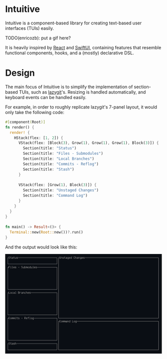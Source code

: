 # Intuitive
Intuitive is a component-based library for creating text-based user interfaces
(TUIs) easily.

TODO(enricozb): put a gif here?

It is heavily inspired by [React](https://developer.apple.com/xcode/swiftui/) and
[SwiftUI](https://developer.apple.com/xcode/swiftui/), containing features that
resemble functional components, hooks, and a (mostly) declarative DSL.

# Design
The main focus of Intuitive is to simplify the implementation of section-based TUIs,
such as [lazygit](https://github.com/jesseduffield/lazygit)'s. Resizing is handled
automatically, and keyboard events can be handled easily.

For example, in order to roughly replicate lazygit's 7-panel layout, it would only
take the following code:
```rust
#[component(Root)]
fn render() {
  render! {
    HStack(flex: [1, 2]) {
      VStack(flex: [Block(3), Grow(1), Grow(1), Grow(1), Block(3)]) {
        Section(title: "Status")
        Section(title: "Files - Submodules")
        Section(title: "Local Branches")
        Section(title: "Commits - Reflog")
        Section(title: "Stash")
      }

      VStack(flex: [Grow(1), Block(3)]) {
        Section(title: "Unstaged Changes")
        Section(title: "Command Log")
      }
    }
  }
}

fn main() -> Result<()> {
  Terminal::new(Root::new())?.run()
}
```
And the output would look like this:

![lazygit render](./assets/lazygit.png)
